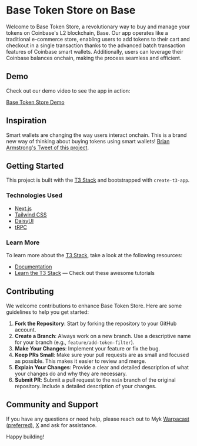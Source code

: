 # Base Token Store on Base

Welcome to Base Token Store, a revolutionary way to buy and manage your tokens on Coinbase's L2 blockchain, Base. Our app operates like a traditional e-commerce store, enabling users to add tokens to their cart and checkout in a single transaction thanks to the advanced batch transaction features of Coinbase smart wallets. Additionally, users can leverage their Coinbase balances onchain, making the process seamless and efficient.

## Demo

Check out our demo video to see the app in action:

[Base Token Store Demo](https://streamable.com/nwb8tr)

## Inspiration

Smart wallets are changing the way users interact onchain. This is a brand new way of thinking about buying tokens using smart wallets!
[Brian Armstrong's Tweet of this project](https://x.com/brian_armstrong/status/1800493204221067543?s=46&t=FJ9Ia-2v_9ftxl0My0axTg).

## Getting Started

This project is built with the [T3 Stack](https://create.t3.gg/) and bootstrapped with `create-t3-app`.

### Technologies Used

- [Next.js](https://nextjs.org)
- [Tailwind CSS](https://tailwindcss.com)
- [DaisyUI](https://daisyui.com)
- [tRPC](https://trpc.io)

### Learn More

To learn more about the [T3 Stack](https://create.t3.gg/), take a look at the following resources:

- [Documentation](https://create.t3.gg/)
- [Learn the T3 Stack](https://create.t3.gg/en/faq#what-learning-resources-are-currently-available) — Check out these awesome tutorials

## Contributing

We welcome contributions to enhance Base Token Store. Here are some guidelines to help you get started:

1. **Fork the Repository**: Start by forking the repository to your GitHub account.
2. **Create a Branch**: Always work on a new branch. Use a descriptive name for your branch (e.g., `feature/add-token-filter`).
3. **Make Your Changes**: Implement your feature or fix the bug.
4. **Keep PRs Small**: Make sure your pull requests are as small and focused as possible. This makes it easier to review and merge.
5. **Explain Your Changes**: Provide a clear and detailed description of what your changes do and why they are necessary.
6. **Submit PR**: Submit a pull request to the `main` branch of the original repository. Include a detailed description of your changes.

## Community and Support

If you have any questions or need help, please reach out to Myk [Warpacast (preferred)](https://warpcast.com/myk), [X](https://x.com/mykcryptodev) and ask for assistance.

Happy building!
